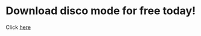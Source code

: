 # Download disco mode for free today!
Click [here](https://github.com/pzahutdwg/random-stuff/releases/tag/disco)
